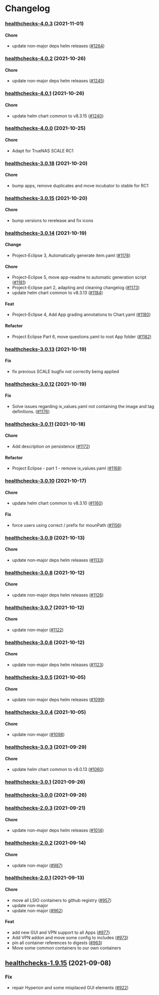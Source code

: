# Changelog<br>


<a name="healthchecks-4.0.3"></a>
### [healthchecks-4.0.3](https://github.com/truecharts/apps/compare/healthchecks-4.0.2...healthchecks-4.0.3) (2021-11-01)

#### Chore

* update non-major deps helm releases ([#1264](https://github.com/truecharts/apps/issues/1264))



<a name="healthchecks-4.0.2"></a>
### [healthchecks-4.0.2](https://github.com/truecharts/apps/compare/healthchecks-4.0.1...healthchecks-4.0.2) (2021-10-26)

#### Chore

* update non-major deps helm releases ([#1245](https://github.com/truecharts/apps/issues/1245))



<a name="healthchecks-4.0.1"></a>
### [healthchecks-4.0.1](https://github.com/truecharts/apps/compare/healthchecks-4.0.0...healthchecks-4.0.1) (2021-10-26)

#### Chore

* update helm chart common to v8.3.15 ([#1240](https://github.com/truecharts/apps/issues/1240))



<a name="healthchecks-4.0.0"></a>
### [healthchecks-4.0.0](https://github.com/truecharts/apps/compare/healthchecks-3.0.18...healthchecks-4.0.0) (2021-10-25)

#### Chore

* Adapt for TrueNAS SCALE RC1



<a name="healthchecks-3.0.18"></a>
### [healthchecks-3.0.18](https://github.com/truecharts/apps/compare/healthchecks-3.0.17...healthchecks-3.0.18) (2021-10-20)

#### Chore

* bump apps, remove duplicates and move incubator to stable for RC1



<a name="healthchecks-3.0.15"></a>
### [healthchecks-3.0.15](https://github.com/truecharts/apps/compare/healthchecks-3.0.14...healthchecks-3.0.15) (2021-10-20)

#### Chore

* bump versions to rerelease and fix icons



<a name="healthchecks-3.0.14"></a>
### [healthchecks-3.0.14](https://github.com/truecharts/apps/compare/healthchecks-3.0.13...healthchecks-3.0.14) (2021-10-19)

#### Change

* Project-Eclipse 3, Automatically generate item.yaml ([#1178](https://github.com/truecharts/apps/issues/1178))

#### Chore

* Project-Eclipse 5, move app-readme to automatic generation script ([#1181](https://github.com/truecharts/apps/issues/1181))
* Project-Eclipse part 2, adapting and cleaning changelog ([#1173](https://github.com/truecharts/apps/issues/1173))
* update helm chart common to v8.3.13 ([#1184](https://github.com/truecharts/apps/issues/1184))

#### Feat

* Project-Eclipse 4, Add App grading annotations to Chart.yaml ([#1180](https://github.com/truecharts/apps/issues/1180))

#### Refactor

* Project Eclipse Part 6, move questions.yaml to root App folder ([#1182](https://github.com/truecharts/apps/issues/1182))



<a name="healthchecks-3.0.13"></a>
### [healthchecks-3.0.13](https://github.com/truecharts/apps/compare/healthchecks-3.0.12...healthchecks-3.0.13) (2021-10-19)

#### Fix

* fix previous SCALE bugfix not correctly being applied



<a name="healthchecks-3.0.12"></a>
### [healthchecks-3.0.12](https://github.com/truecharts/apps/compare/healthchecks-3.0.11...healthchecks-3.0.12) (2021-10-19)

#### Fix

* Solve issues regarding ix_values.yaml not containing the image and tag definitions. ([#1176](https://github.com/truecharts/apps/issues/1176))



<a name="healthchecks-3.0.11"></a>
### [healthchecks-3.0.11](https://github.com/truecharts/apps/compare/healthchecks-3.0.10...healthchecks-3.0.11) (2021-10-18)

#### Chore

* Add description on persistence ([#1172](https://github.com/truecharts/apps/issues/1172))

#### Refactor

* Project Eclipse - part 1 - remove ix_values.yaml ([#1168](https://github.com/truecharts/apps/issues/1168))



<a name="healthchecks-3.0.10"></a>
### [healthchecks-3.0.10](https://github.com/truecharts/apps/compare/healthchecks-3.0.9...healthchecks-3.0.10) (2021-10-17)

#### Chore

* update helm chart common to v8.3.10 ([#1160](https://github.com/truecharts/apps/issues/1160))

#### Fix

* force users using correct / prefix for mounPath ([#1156](https://github.com/truecharts/apps/issues/1156))



<a name="healthchecks-3.0.9"></a>
### [healthchecks-3.0.9](https://github.com/truecharts/apps/compare/healthchecks-3.0.8...healthchecks-3.0.9) (2021-10-13)

#### Chore

* update non-major deps helm releases ([#1133](https://github.com/truecharts/apps/issues/1133))



<a name="healthchecks-3.0.8"></a>
### [healthchecks-3.0.8](https://github.com/truecharts/apps/compare/healthchecks-3.0.7...healthchecks-3.0.8) (2021-10-12)

#### Chore

* update non-major deps helm releases ([#1126](https://github.com/truecharts/apps/issues/1126))



<a name="healthchecks-3.0.7"></a>
### [healthchecks-3.0.7](https://github.com/truecharts/apps/compare/healthchecks-3.0.6...healthchecks-3.0.7) (2021-10-12)

#### Chore

* update non-major ([#1122](https://github.com/truecharts/apps/issues/1122))



<a name="healthchecks-3.0.6"></a>
### [healthchecks-3.0.6](https://github.com/truecharts/apps/compare/healthchecks-3.0.5...healthchecks-3.0.6) (2021-10-12)

#### Chore

* update non-major deps helm releases ([#1123](https://github.com/truecharts/apps/issues/1123))



<a name="healthchecks-3.0.5"></a>
### [healthchecks-3.0.5](https://github.com/truecharts/apps/compare/healthchecks-3.0.4...healthchecks-3.0.5) (2021-10-05)

#### Chore

* update non-major deps helm releases ([#1099](https://github.com/truecharts/apps/issues/1099))



<a name="healthchecks-3.0.4"></a>
### [healthchecks-3.0.4](https://github.com/truecharts/apps/compare/healthchecks-3.0.3...healthchecks-3.0.4) (2021-10-05)

#### Chore

* update non-major ([#1098](https://github.com/truecharts/apps/issues/1098))



<a name="healthchecks-3.0.3"></a>
### [healthchecks-3.0.3](https://github.com/truecharts/apps/compare/healthchecks-3.0.2...healthchecks-3.0.3) (2021-09-29)

#### Chore

* update helm chart common to v8.0.13 ([#1060](https://github.com/truecharts/apps/issues/1060))



<a name="healthchecks-3.0.1"></a>
### [healthchecks-3.0.1](https://github.com/truecharts/apps/compare/healthchecks-3.0.0...healthchecks-3.0.1) (2021-09-26)



<a name="healthchecks-3.0.0"></a>
### [healthchecks-3.0.0](https://github.com/truecharts/apps/compare/healthchecks-2.0.3...healthchecks-3.0.0) (2021-09-26)



<a name="healthchecks-2.0.3"></a>
### [healthchecks-2.0.3](https://github.com/truecharts/apps/compare/healthchecks-2.0.2...healthchecks-2.0.3) (2021-09-21)

#### Chore

* update non-major deps helm releases ([#1014](https://github.com/truecharts/apps/issues/1014))



<a name="healthchecks-2.0.2"></a>
### [healthchecks-2.0.2](https://github.com/truecharts/apps/compare/healthchecks-2.0.1...healthchecks-2.0.2) (2021-09-14)

#### Chore

* update non-major ([#987](https://github.com/truecharts/apps/issues/987))



<a name="healthchecks-2.0.1"></a>
### [healthchecks-2.0.1](https://github.com/truecharts/apps/compare/healthchecks-1.9.15...healthchecks-2.0.1) (2021-09-13)

#### Chore

* move all LSIO containers to github registry ([#957](https://github.com/truecharts/apps/issues/957))
* update non-major
* update non-major ([#962](https://github.com/truecharts/apps/issues/962))

#### Feat

* add new GUI and VPN support to all Apps ([#977](https://github.com/truecharts/apps/issues/977))
* Add VPN addon and move some config to includes ([#973](https://github.com/truecharts/apps/issues/973))
* pin all container references to digests ([#963](https://github.com/truecharts/apps/issues/963))
* Move some common containers to our own containers

<a name="healthchecks-1.9.15"></a>
## [healthchecks-1.9.15](https://github.com/truecharts/apps/compare/healthchecks-1.9.14...healthchecks-1.9.15) (2021-09-08)

### Fix

* repair Hyperion and some misplaced GUI elements ([#922](https://github.com/truecharts/apps/issues/922))
